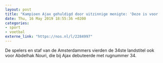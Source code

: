 ```yaml
---
layout: post
title: "Kampioen Ajax gehuldigd door uitzinnige menigte: 'Deze is voor Appie'"
date: Thu, 16 May 2019 18:55:36 +0200
categories: 
- sport 
- voetbal 
externe_link: "https://nos.nl/l/2284997"
---
```


De spelers en staf van de Amsterdammers vierden de 34ste landstitel ook voor Abdelhak Nouri, die bij Ajax debuteerde met rugnummer 34.
